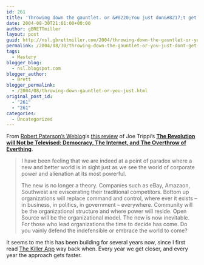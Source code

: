 ```yaml
---
id: 261
title: 'Throwing down the gauntlet. or &#8220;You just don&#8217;t get it!&#8221; &#8211; The Gospel according to Joe Trippi'
date: 2004-08-30T21:01:00+00:00
author: gBRETTmiller
layout: post
guid: http://nsl.gbrettmiller.com/2004/throwing-down-the-gauntlet-or-you-just-dont-get-it-the-gospel-according-to-joe-trippi
permalink: /2004/08/30/throwing-down-the-gauntlet-or-you-just-dont-get-it-the-gospel-according-to-joe-trippi/
tags:
  - Mastery
blogger_blog:
  - nsl.blogspot.com
blogger_author:
  - Brett
blogger_permalink:
  - /2004/08/throwing-down-gauntlet-or-you-just.html
original_post_id:
  - "261"
  - "261"
categories:
  - Uncategorized
---
```

From [Robert Paterson&#8217;s Weblog](http://smartpei.typepad.com/robert_patersons_weblog/)is [this review](http://smartpei.typepad.com/robert_patersons_weblog/2004/08/throwing_down_t.html) of Joe Trippi&#8217;s **[The Revolution will Not be Televised: Democracy, The Internet, and The Overthrow of Everthing](http://www.amazon.com/exec/obidos/ASIN/0060761555/gbrettmiller-20)**. 

> I have been feeling that we are indeed at a point of paradox where a new and better world is in sight just as we see the world of corporate power and alienation at its most powerful. 
> 
> The new is no longer a theory. Companies such as eBay, Amazaon, Southwest are eviscerating their traditional competitors. Bottom up organizations will replace command and control, where ever it exists &#8211; in business, in politics, in government &#8211; everywhere. Community will be the organizational structure and where power will reside. Open Source will be the organizational model. The new is now inevitable. For those who lead organizations the time to decide has come. Do you vainly defend the indefensible or embrace the world to come?

It seems to me this has been building for several years now, since I first read [The Killer App](http://www.amazon.com/exec/obidos/ASIN/087584801X/gbrettmiller-20) way back when. Every year we get closer, and every year the approach gets faster.